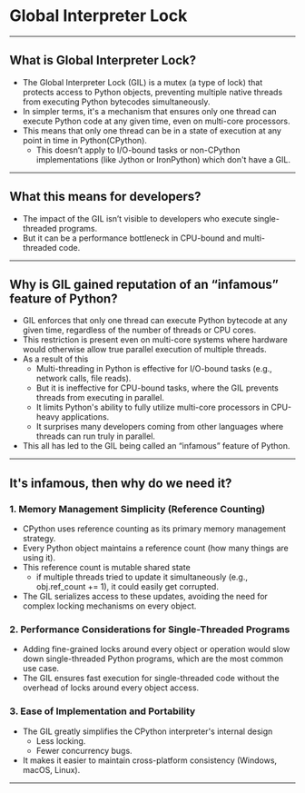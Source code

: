 # Global Interpreter Lock

---

## What is Global Interpreter Lock?

- The Global Interpreter Lock (GIL) is a mutex (a type of lock) that protects access to Python objects, preventing multiple
native threads from executing Python bytecodes simultaneously.
- In simpler terms, it's a mechanism that ensures only one thread can execute Python code at any given time, even on
multi-core processors.
- This means that only one thread can be in a state of execution at any point in time in Python(CPython).
    - This doesn’t apply to I/O-bound tasks or non-CPython implementations (like Jython or IronPython) which don't have a GIL.

---

## What this means for developers?

- The impact of the GIL isn’t visible to developers who execute single-threaded programs. 
- But it can be a performance bottleneck in CPU-bound and multi-threaded code.

---

## Why is GIL gained reputation of an “infamous” feature of Python?

- GIL enforces that only one thread can execute Python bytecode at any given time, regardless of the number of threads or
CPU cores.
- This restriction is present even on multi-core systems where hardware would otherwise allow true parallel execution of
multiple threads.
- As a result of this
    - Multi-threading in Python is effective for I/O-bound tasks (e.g., network calls, file reads).
    - But it is ineffective for CPU-bound tasks, where the GIL prevents threads from executing in parallel.
    - It limits Python's ability to fully utilize multi-core processors in CPU-heavy applications.
    - It surprises many developers coming from other languages where threads can run truly in parallel.
- This all has led to the GIL being called an “infamous” feature of Python.

---

## It's infamous, then why do we need it?

### 1. Memory Management Simplicity (Reference Counting)
- CPython uses reference counting as its primary memory management strategy.
- Every Python object maintains a reference count (how many things are using it).
- This reference count is mutable shared state
    - if multiple threads tried to update it simultaneously (e.g., obj.ref_count += 1), it could easily get corrupted.
- The GIL serializes access to these updates, avoiding the need for complex locking mechanisms on every object.

### 2. Performance Considerations for Single-Threaded Programs
- Adding fine-grained locks around every object or operation would slow down single-threaded Python programs, which are the most common use case.
- The GIL ensures fast execution for single-threaded code without the overhead of locks around every object access.

### 3. Ease of Implementation and Portability
- The GIL greatly simplifies the CPython interpreter's internal design
    - Less locking.
    - Fewer concurrency bugs.
- It makes it easier to maintain cross-platform consistency (Windows, macOS, Linux).

---

